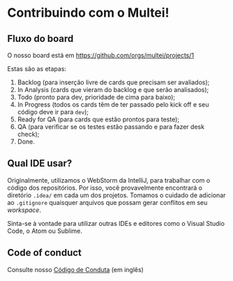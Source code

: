 # Contribuindo com o Multei!

## Fluxo do board

O nosso board está em https://github.com/orgs/multei/projects/1

Estas são as etapas:

1. Backlog (para inserção livre de cards que precisam ser avaliados);
2. In Analysis (cards que vieram do backlog e que serão analisados);
3. Todo (pronto para dev, prioridade de cima para baixo);
4. In Progress (todos os cards têm de ter passado pelo kick off e seu código deve ir para `dev`);
5. Ready for QA (para cards que estão prontos para teste);
6. QA (para verificar se os testes estão passando e para fazer desk check);
7. Done.

## Qual IDE usar?

Originalmente, utilizamos o WebStorm da IntelliJ, para trabalhar com o código dos repositórios.
Por isso, você provavelmente encontrará o diretório `.idea/` em cada um dos projetos.
Tomamos o cuidado de adicionar ao `.gitignore` quaisquer arquivos que possam gerar conflitos em seu _workspace_.

Sinta-se à vontade para utilizar outras IDEs e editores como o Visual Studio Code, o Atom ou Sublime.

## Code of conduct

Consulte nosso [Código de Conduta](CODE_OF_CONDUCT.md) (em inglês)
